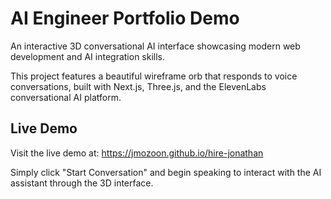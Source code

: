 # AI Engineer Portfolio Demo

An interactive 3D conversational AI interface showcasing modern web development and AI integration skills.

This project features a beautiful wireframe orb that responds to voice conversations, built with Next.js, Three.js, and the ElevenLabs conversational AI platform.

## Live Demo

Visit the live demo at: https://jmozoon.github.io/hire-jonathan

Simply click "Start Conversation" and begin speaking to interact with the AI assistant through the 3D interface.